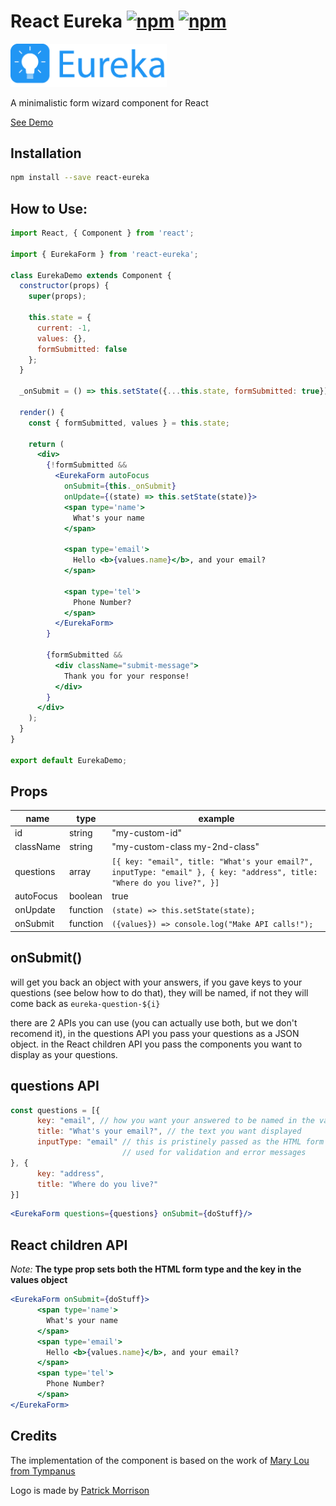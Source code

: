 # React Eureka [![npm](https://img.shields.io/npm/v/react-eureka.svg)](https://www.npmjs.com/package/react-eureka) [![npm](https://img.shields.io/npm/dm/react-eureka.svg)](https://www.npmjs.com/package/react-eureka)

<img src="./src/logo.png" style="width: 250px">

A minimalistic form wizard component for React

[See Demo](https://eureka.gopher.it)

## Installation
```sh
npm install --save react-eureka
```

## How to Use:
```jsx
import React, { Component } from 'react';

import { EurekaForm } from 'react-eureka';

class EurekaDemo extends Component {
  constructor(props) {
    super(props);

    this.state = {
      current: -1,
      values: {},
      formSubmitted: false
    };
  }
  
  _onSubmit = () => this.setState({...this.state, formSubmitted: true})

  render() {
    const { formSubmitted, values } = this.state;

    return (
      <div>
        {!formSubmitted &&
          <EurekaForm autoFocus
            onSubmit={this._onSubmit}
            onUpdate={(state) => this.setState(state)}>
            <span type='name'>
              What's your name
            </span>

            <span type='email'>
              Hello <b>{values.name}</b>, and your email?
            </span>

            <span type='tel'>
              Phone Number?
            </span>
          </EurekaForm>
        }

        {formSubmitted &&
          <div className="submit-message">
            Thank you for your response!
          </div>
        }
      </div>
    );
  }
}

export default EurekaDemo;
```

## Props
| name           | type     | example                                                    |
| -------------- | -------- | ---------------------------------------------------------- |
| id             | string   | "my-custom-id" |
| className      | string   | "my-custom-class my-2nd-class"                             |
| questions      | array    | `[{ key: "email", title: "What's your email?", inputType: "email" }, { key: "address", title: "Where do you live?", }]`                                           |
| autoFocus      | boolean  | true                                                  |
| onUpdate       | function | `(state) => this.setState(state);`    |
| onSubmit       | function | `({values}) => console.log("Make API calls!");`    |

## onSubmit()
will get you back an object with your answers, if you gave keys to your questions (see below how to do that),
they will be named, if not they will come back as `eureka-question-${i}`

there are 2 APIs you can use (you can actually use both, but we don't recomend it),
in the questions API you pass your questions as a JSON object.
in the React children API you pass the components you want to display as your questions.

## questions API

```js
const questions = [{
      key: "email", // how you want your answered to be named in the values object
      title: "What's your email?", // the text you want displayed
      inputType: "email" // this is pristinely passed as the HTML form type,
                         // used for validation and error messages
}, {
      key: "address",
      title: "Where do you live?"
}]
```

```jsx
<EurekaForm questions={questions} onSubmit={doStuff}/>
```

## React children API
*Note:* **The type prop sets both the HTML form type and the key in the values object**
```jsx
<EurekaForm onSubmit={doStuff}>
      <span type='name'>
        What's your name
      </span>
      <span type='email'>
        Hello <b>{values.name}</b>, and your email?
      </span>
      <span type='tel'>
        Phone Number?
      </span>
</EurekaForm>
```

## Credits
The implementation of the component is based on the work of 
[Mary Lou from Tympanus](https://tympanus.net/Development/MinimalForm/)

Logo is made by [Patrick Morrison](http://www.patrickmorrison.co.uk/)
